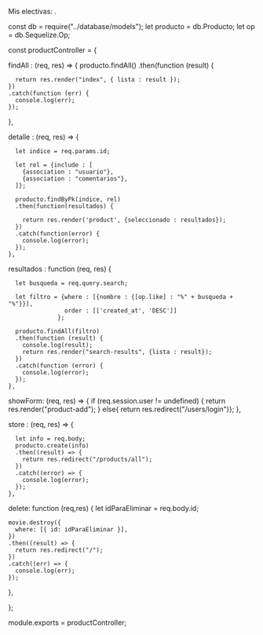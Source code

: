 Mis electivas:
.

const db = require("../database/models");
let producto = db.Producto;
let op = db.Sequelize.Op;


const productController = {

  findAll : (req, res) => {
    producto.findAll()
    .then(function (result) {
  
      return res.render("index", { lista : result });
    })
    .catch(function (err) {
      console.log(err);
    });
},
    
  detalle : (req, res) => {

      let indice = req.params.id;
    
      let rel = {include : [
        {association : "usuario"},
        {association : "comentarios"},
      ]};

      producto.findByPk(indice, rel)
      .then(function(resultados) {
          
        return res.render('product', {seleccionado : resultados});
      })
      .catch(function(error) {
        console.log(error);
      });
    }, 

  resultados : function (req, res) {

      let busqueda = req.query.search;

      let filtro = {where : [{nombre : {[op.like] : "%" + busqueda + "%"}}],
                    order : [['created_at', 'DESC']]
                  };

      producto.findAll(filtro)
      .then(function (result) {
        console.log(result);
        return res.render("search-results", {lista : result});
      })
      .catch(function (error) {
        console.log(error);
      });                       
    },

  showForm: (req, res) => {
    if (req.session.user != undefined) {
      return res.render("product-add");
    } else{
      return res.redirect("/users/login")};
    },


  store : (req, res) => {

      let info = req.body;
      producto.create(info)
      .then((result) => {
        return res.redirect("/products/all");
      })
      .catch((error) => {
        console.log(error);
      });
    },





  
  delete: function (req,res) {
    let idParaEliminar = req.body.id;

    movie.destroy({
      where: [{ id: idParaEliminar }],
    })
    .then((result) => {
      return res.redirect("/");
    })
    .catch((err) => {
      console.log(err);
    });
  },

};





module.exports = productController;